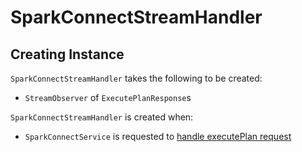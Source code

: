 # SparkConnectStreamHandler

## Creating Instance

`SparkConnectStreamHandler` takes the following to be created:

* <span id="responseObserver"> `StreamObserver` of `ExecutePlanResponse`s

`SparkConnectStreamHandler` is created when:

* `SparkConnectService` is requested to [handle executePlan request](SparkConnectService.md#executePlan)
